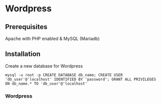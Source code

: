 # Wordpress

## Prerequisites

Apache with PHP enabled & MySQL (Mariadb)

## Installation 

Create a new database for Wordpress
```
mysql -u root -p CREATE DATABASE db_name; CREATE USER 'db_user'@'localhost' IDENTIFIED BY 'password'; GRANT ALL PRIVILEGES ON db_name.* TO 'db_user'@'localhost'
```

### Wordpress


